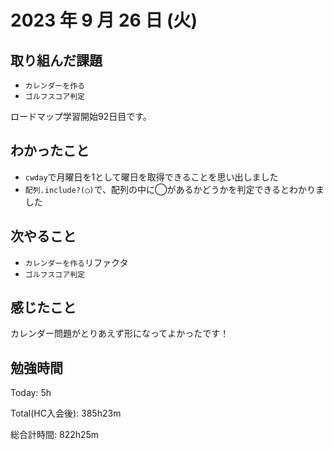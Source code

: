 # 2023 年 9 月 26 日 (火)

## 取り組んだ課題

- `カレンダーを作る`
- `ゴルフスコア判定`

ロードマップ学習開始92日目です。

## わかったこと

- `cwday`で月曜日を1として曜日を取得できることを思い出しました
- `配列.include?(◯)`で、配列の中に◯があるかどうかを判定できるとわかりました

## 次やること

- `カレンダーを作る`リファクタ
- `ゴルフスコア判定`

## 感じたこと

カレンダー問題がとりあえず形になってよかったです！

## 勉強時間

Today: 5h

Total(HC入会後): 385h23m

総合計時間: 822h25m
